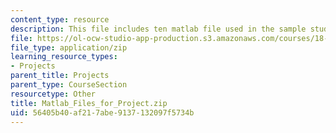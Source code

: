```yaml
---
content_type: resource
description: This file includes ten matlab file used in the sample student project.
file: https://ol-ocw-studio-app-production.s3.amazonaws.com/courses/18-086-mathematical-methods-for-engineers-ii-spring-2006/56405b40af217abe9137132097f5734b_Matlab_Files_for_Project.zip
file_type: application/zip
learning_resource_types:
- Projects
parent_title: Projects
parent_type: CourseSection
resourcetype: Other
title: Matlab_Files_for_Project.zip
uid: 56405b40-af21-7abe-9137-132097f5734b
---
```


